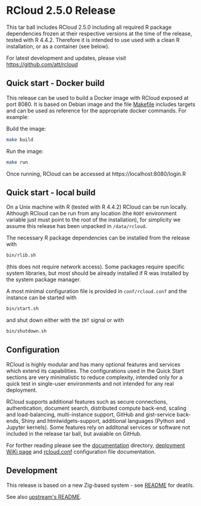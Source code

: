 # RCloud 2.5.0 Release

This tar ball includes RCloud 2.5.0 including all required R package dependencies
frozen at their respective versions at the time of the release, tested with
R 4.4.2. Therefore it is intended to use used with a clean R installation, or
as a container (see below).

For latest development and updates, please visit https://github.com/att/rcloud

## Quick start - Docker build

This release can be used to build a Docker image with RCloud exposed at port 8080.
It is based on Debian image and the file [Makefile](./Makefile)
includes targets and can be used as reference for the appropriate
docker commands. For example:

Build the image:

```sh
make build
```

Run the image:

```sh
make run
```

Once running, RCloud can be accessed at https://localhost:8080/login.R

## Quick start - local build

On a Unix machine with R (tested with R 4.4.2) RCloud can be run locally.
Although RCloud can be run from any location (the `ROOT` environment variable just must
point to the root of the installation), for simplicity we assume this release
has been unpacked in `/data/rcloud`.

The necessary R package dependencies can be installed from the release with

```sh
bin/rlib.sh
```
(this does not require network access). Some packages require specific system libraries,
but most should be already installed if R was installed by the system package manager.

A most minimal configuration file is provided in `conf/rcloud.conf` and the instance can be started with

```sh
bin/start.sh
```

and shut down either with the `INT` signal or with

```sh
bin/shutdown.sh
```

## Configuration

RCloud is highly modular and has many optional features and services which extend its capabilities. The
configurations used in the Quick Start sections are very minimalistic to reduce complexity, intended only
for a quick test in single-user environments and not intended for any real deployment.

RCloud supports additional features such as secure connections, authentication, document search, distributed compute back-end,
scaling and load-balancing, multi-instance support, GitHub and gist-service back-ends, Shiny and htmlwidgets-support,
additional languages (Python and Jupyter kernels).
Some features rely on additonal services or software not included in the release tar ball, but avaiable on GitHub.

For forther reading please see the [documentation](https://github.com/att/rcloud/tree/develop/doc) directory,
[deployment WiKi page](https://github.com/att/rcloud/wiki/Deployment) 
and [rcloud.conf](https://github.com/att/rcloud/wiki/rcloud.conf) configuration file documentation.

## Development

This release is based on a new Zig-based system - see
[README](README.md) for deatils.

See also [upstream's README](README-upstream.md).
